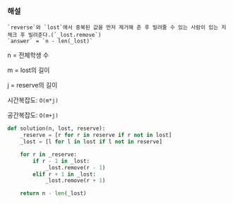 ### 해설

    `reverse`와 `lost`에서 중복된 값을 먼저 제거해 준 후 빌려줄 수 있는 사람이 있는 지 체크 후 빌려준다.(`_lost.remove`)
    `answer` = `n - len(_lost)`

n = 전체학생 수

m = lost의 길이

j = reserve의 길이

시간복잡도: `O(m*j)`

공간복잡도: `O(m+j)`

```python
def solution(n, lost, reserve):
    _reserve = [r for r in reserve if r not in lost]
    _lost = [l for l in lost if l not in reserve]

    for r in _reserve:
        if r - 1 in _lost:
            _lost.remove(r - 1)
        elif r + 1 in _lost:
            _lost.remove(r + 1)

    return n - len(_lost)
```
